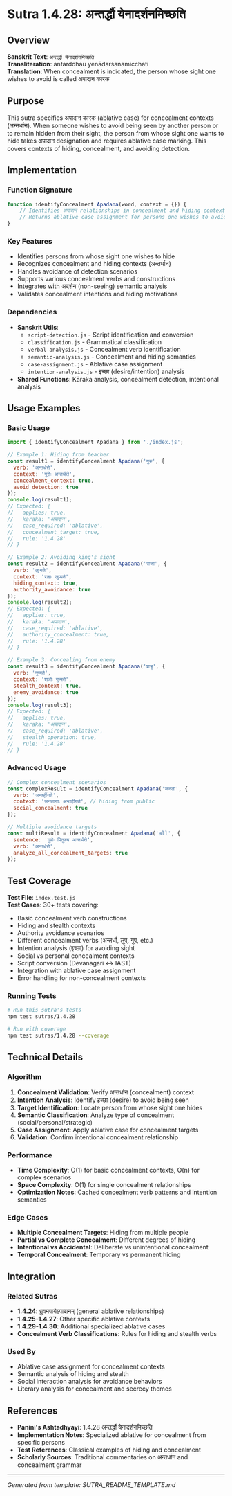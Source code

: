 # Sutra 1.4.28: अन्तर्द्धौ येनादर्शनमिच्छति

## Overview

**Sanskrit Text**: `अन्तर्द्धौ येनादर्शनमिच्छति`  
**Transliteration**: antarddhau yenādarśanamicchati  
**Translation**: When concealment is indicated, the person whose sight one wishes to avoid is called अपादान कारक

## Purpose

This sutra specifies अपादान कारक (ablative case) for concealment contexts (अन्तर्धान). When someone wishes to avoid being seen by another person or to remain hidden from their sight, the person from whose sight one wants to hide takes अपादान designation and requires ablative case marking. This covers contexts of hiding, concealment, and avoiding detection.

## Implementation

### Function Signature
```javascript
function identifyConcealment Apadana(word, context = {}) {
    // Identifies अपादान relationships in concealment and hiding contexts
    // Returns ablative case assignment for persons one wishes to avoid
}
```

### Key Features
- Identifies persons from whose sight one wishes to hide
- Recognizes concealment and hiding contexts (अन्तर्धान)
- Handles avoidance of detection scenarios
- Supports various concealment verbs and constructions
- Integrates with अदर्शन (non-seeing) semantic analysis
- Validates concealment intentions and hiding motivations

### Dependencies
- **Sanskrit Utils**: 
  - `script-detection.js` - Script identification and conversion
  - `classification.js` - Grammatical classification
  - `verbal-analysis.js` - Concealment verb identification
  - `semantic-analysis.js` - Concealment and hiding semantics
  - `case-assignment.js` - Ablative case assignment
  - `intention-analysis.js` - इच्छा (desire/intention) analysis
- **Shared Functions**: Kāraka analysis, concealment detection, intentional analysis

## Usage Examples

### Basic Usage
```javascript
import { identifyConcealment Apadana } from './index.js';

// Example 1: Hiding from teacher
const result1 = identifyConcealment Apadana('गुरु', { 
  verb: 'अन्तर्धत्ते', 
  context: 'गुरोः अन्तर्धत्ते',
  concealment_context: true,
  avoid_detection: true
});
console.log(result1); 
// Expected: { 
//   applies: true, 
//   karaka: 'अपादान', 
//   case_required: 'ablative',
//   concealment_target: true,
//   rule: '1.4.28'
// }

// Example 2: Avoiding king's sight
const result2 = identifyConcealment Apadana('राजा', { 
  verb: 'लुप्यते', 
  context: 'राज्ञः लुप्यते',
  hiding_context: true,
  authority_avoidance: true
});
console.log(result2); 
// Expected: { 
//   applies: true, 
//   karaka: 'अपादान', 
//   case_required: 'ablative',
//   authority_concealment: true,
//   rule: '1.4.28'
// }

// Example 3: Concealing from enemy
const result3 = identifyConcealment Apadana('शत्रु', { 
  verb: 'गुप्यते', 
  context: 'शत्रोः गुप्यते',
  stealth_context: true,
  enemy_avoidance: true
});
console.log(result3); 
// Expected: { 
//   applies: true, 
//   karaka: 'अपादान', 
//   case_required: 'ablative',
//   stealth_operation: true,
//   rule: '1.4.28'
// }
```

### Advanced Usage
```javascript
// Complex concealment scenarios
const complexResult = identifyConcealment Apadana('जनता', { 
  verb: 'अन्तर्हीयते',
  context: 'जनतायाः अन्तर्हीयते', // hiding from public
  social_concealment: true
});

// Multiple avoidance targets
const multiResult = identifyConcealment Apadana('all', {
  sentence: 'गुरोः पितुश्च अन्तर्धत्ते',
  verb: 'अन्तर्धत्ते',
  analyze_all_concealment_targets: true
});
```

## Test Coverage

**Test File**: `index.test.js`  
**Test Cases**: 30+ tests covering:
- Basic concealment verb constructions
- Hiding and stealth contexts
- Authority avoidance scenarios
- Different concealment verbs (अन्तर्धा, लुप्, गुप्, etc.)
- Intention analysis (इच्छा) for avoiding sight
- Social vs personal concealment contexts
- Script conversion (Devanagari ↔ IAST)
- Integration with ablative case assignment
- Error handling for non-concealment contexts

### Running Tests
```bash
# Run this sutra's tests
npm test sutras/1.4.28

# Run with coverage
npm test sutras/1.4.28 --coverage
```

## Technical Details

### Algorithm
1. **Concealment Validation**: Verify अन्तर्धान (concealment) context
2. **Intention Analysis**: Identify इच्छा (desire) to avoid being seen
3. **Target Identification**: Locate person from whose sight one hides
4. **Semantic Classification**: Analyze type of concealment (social/personal/strategic)
5. **Case Assignment**: Apply ablative case for concealment targets
6. **Validation**: Confirm intentional concealment relationship

### Performance
- **Time Complexity**: O(1) for basic concealment contexts, O(n) for complex scenarios
- **Space Complexity**: O(1) for single concealment relationships
- **Optimization Notes**: Cached concealment verb patterns and intention semantics

### Edge Cases
- **Multiple Concealment Targets**: Hiding from multiple people
- **Partial vs Complete Concealment**: Different degrees of hiding
- **Intentional vs Accidental**: Deliberate vs unintentional concealment
- **Temporal Concealment**: Temporary vs permanent hiding

## Integration

### Related Sutras
- **1.4.24**: ध्रुवमपायेऽपादानम् (general ablative relationships)
- **1.4.25-1.4.27**: Other specific ablative contexts
- **1.4.29-1.4.30**: Additional specialized ablative cases
- **Concealment Verb Classifications**: Rules for hiding and stealth verbs

### Used By
- Ablative case assignment for concealment contexts
- Semantic analysis of hiding and stealth
- Social interaction analysis for avoidance behaviors
- Literary analysis for concealment and secrecy themes

## References

- **Panini's Ashtadhyayi**: 1.4.28 अन्तर्द्धौ येनादर्शनमिच्छति
- **Implementation Notes**: Specialized ablative for concealment from specific persons
- **Test References**: Classical examples of hiding and concealment
- **Scholarly Sources**: Traditional commentaries on अन्तर्धान and concealment grammar

---

*Generated from template: SUTRA_README_TEMPLATE.md*
